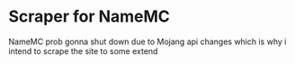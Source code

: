 # Scraper for NameMC

NameMC prob gonna shut down due to Mojang api changes which is why i intend to scrape the site to some extend
